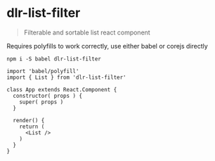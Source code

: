 # dlr-list-filter

> Filterable and sortable list react component


Requires polyfills to work correctly, use either babel or corejs directly

```
npm i -S babel dlr-list-filter
```

```
import 'babel/polyfill'
import { List } from 'dlr-list-filter'

class App extends React.Component {
  constructor( props ) {
    super( props )
  }

  render() {
    return (
      <List />
    )
  }
}
```
